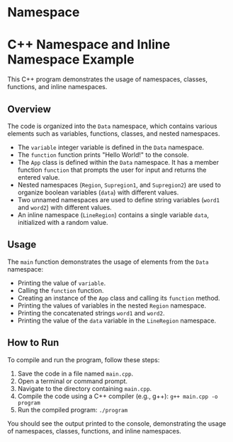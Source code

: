 # Namespace


# C++ Namespace and Inline Namespace Example

This C++ program demonstrates the usage of namespaces, classes, functions, and inline namespaces.

## Overview

The code is organized into the `Data` namespace, which contains various elements such as variables, functions, classes, and nested namespaces.

- The `variable` integer variable is defined in the `Data` namespace.
- The `function` function prints "Hello World!" to the console.
- The `App` class is defined within the `Data` namespace. It has a member function `function` that prompts the user for input and returns the entered value.
- Nested namespaces (`Region`, `Supregion1`, and `Supregion2`) are used to organize boolean variables (`data`) with different values.
- Two unnamed namespaces are used to define string variables (`word1` and `word2`) with different values.
- An inline namespace (`LineRegion`) contains a single variable `data`, initialized with a random value.

## Usage

The `main` function demonstrates the usage of elements from the `Data` namespace:

- Printing the value of `variable`.
- Calling the `function` function.
- Creating an instance of the `App` class and calling its `function` method.
- Printing the values of variables in the nested `Region` namespace.
- Printing the concatenated strings `word1` and `word2`.
- Printing the value of the `data` variable in the `LineRegion` namespace.

## How to Run

To compile and run the program, follow these steps:

1. Save the code in a file named `main.cpp`.
2. Open a terminal or command prompt.
3. Navigate to the directory containing `main.cpp`.
4. Compile the code using a C++ compiler (e.g., g++): `g++ main.cpp -o program`
5. Run the compiled program: `./program`

You should see the output printed to the console, demonstrating the usage of namespaces, classes, functions, and inline namespaces.
